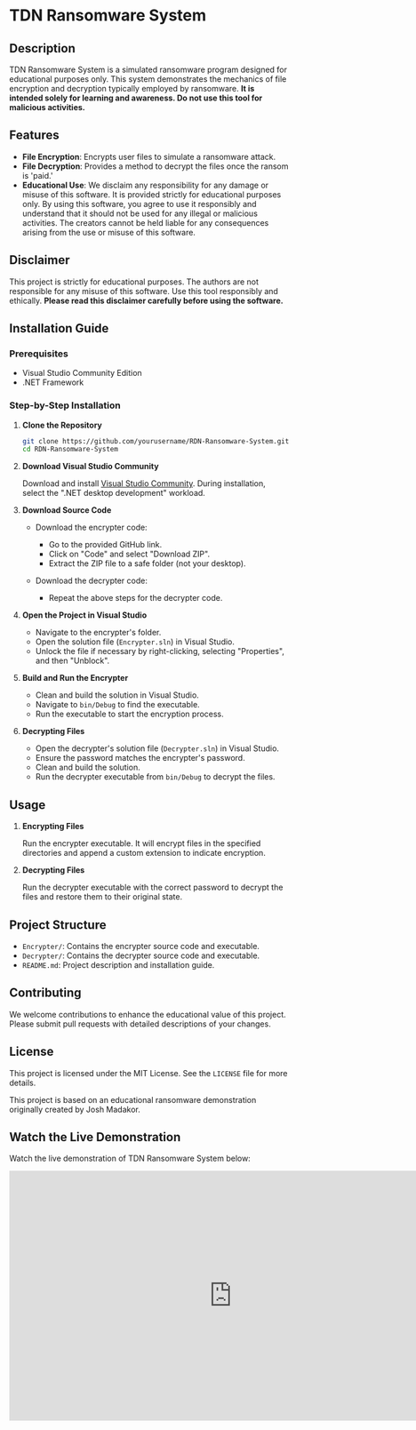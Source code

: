 # TDN Ransomware System

## Description

TDN Ransomware System is a simulated ransomware program designed for educational purposes only. This system demonstrates the mechanics of file encryption and decryption typically employed by ransomware. **It is intended solely for learning and awareness. Do not use this tool for malicious activities.**

## Features

- **File Encryption**: Encrypts user files to simulate a ransomware attack.
- **File Decryption**: Provides a method to decrypt the files once the ransom is 'paid.'
- **Educational Use**: We disclaim any responsibility for any damage or misuse of this software. It is provided strictly for educational purposes only. By using this software, you agree to use it responsibly and understand that it should not be used for any illegal or malicious activities. The creators cannot be held liable for any consequences arising from the use or misuse of this software.

## Disclaimer

This project is strictly for educational purposes. The authors are not responsible for any misuse of this software. Use this tool responsibly and ethically. **Please read this disclaimer carefully before using the software.**

## Installation Guide

### Prerequisites

- Visual Studio Community Edition
- .NET Framework

### Step-by-Step Installation

1. **Clone the Repository**

    ```sh
    git clone https://github.com/yourusername/RDN-Ransomware-System.git
    cd RDN-Ransomware-System
    ```

2. **Download Visual Studio Community**

    Download and install [Visual Studio Community](https://visualstudio.microsoft.com/vs/community/). During installation, select the ".NET desktop development" workload.

3. **Download Source Code**

    - Download the encrypter code:
        - Go to the provided GitHub link.
        - Click on "Code" and select "Download ZIP".
        - Extract the ZIP file to a safe folder (not your desktop).

    - Download the decrypter code:
        - Repeat the above steps for the decrypter code.

4. **Open the Project in Visual Studio**

    - Navigate to the encrypter's folder.
    - Open the solution file (`Encrypter.sln`) in Visual Studio.
    - Unlock the file if necessary by right-clicking, selecting "Properties", and then "Unblock".

5. **Build and Run the Encrypter**

    - Clean and build the solution in Visual Studio.
    - Navigate to `bin/Debug` to find the executable.
    - Run the executable to start the encryption process.

6. **Decrypting Files**

    - Open the decrypter's solution file (`Decrypter.sln`) in Visual Studio.
    - Ensure the password matches the encrypter's password.
    - Clean and build the solution.
    - Run the decrypter executable from `bin/Debug` to decrypt the files.

## Usage

1. **Encrypting Files**

    Run the encrypter executable. It will encrypt files in the specified directories and append a custom extension to indicate encryption.

2. **Decrypting Files**

    Run the decrypter executable with the correct password to decrypt the files and restore them to their original state.

## Project Structure

- `Encrypter/`: Contains the encrypter source code and executable.
- `Decrypter/`: Contains the decrypter source code and executable.
- `README.md`: Project description and installation guide.

## Contributing

We welcome contributions to enhance the educational value of this project. Please submit pull requests with detailed descriptions of your changes.

## License

This project is licensed under the MIT License. See the `LICENSE` file for more details.

This project is based on an educational ransomware demonstration originally created by Josh Madakor.

## Watch the Live Demonstration

Watch the live demonstration of TDN Ransomware System below:

<iframe width="800" height="450" src="https://www.youtube.com/embed/D3x1-oWaePc" frameborder="0" allow="accelerometer; autoplay; encrypted-media; gyroscope; picture-in-picture" allowfullscreen></iframe>
